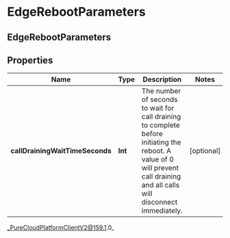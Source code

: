# EdgeRebootParameters

## EdgeRebootParameters

## Properties

|Name | Type | Description | Notes|
|------------ | ------------- | ------------- | -------------|
| **callDrainingWaitTimeSeconds** | **Int** | The number of seconds to wait for call draining to complete before initiating the reboot. A value of 0 will prevent call draining and all calls will disconnect immediately. | [optional] |



_PureCloudPlatformClientV2@159.1.0_
